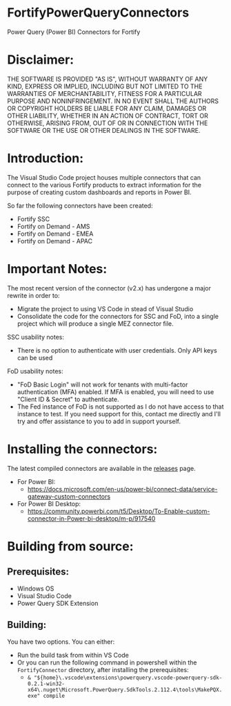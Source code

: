 # FortifyPowerQueryConnectors
Power Query (Power BI) Connectors for Fortify

Disclaimer:
====
THE SOFTWARE IS PROVIDED "AS IS", WITHOUT WARRANTY OF ANY 
KIND, EXPRESS OR IMPLIED, INCLUDING BUT NOT LIMITED TO THE 
WARRANTIES OF MERCHANTABILITY, FITNESS FOR A PARTICULAR 
PURPOSE AND NONINFRINGEMENT. IN NO EVENT SHALL THE 
AUTHORS OR COPYRIGHT HOLDERS BE LIABLE FOR ANY CLAIM, 
DAMAGES OR OTHER LIABILITY, WHETHER IN AN ACTION OF 
CONTRACT, TORT OR OTHERWISE, ARISING FROM, OUT OF OR IN 
CONNECTION WITH THE SOFTWARE OR THE USE OR OTHER 
DEALINGS IN THE SOFTWARE.

Introduction:
====
The Visual Studio Code project houses multiple connectors that can connect to the various Fortify products to extract information for the purpose of creating custom dashboards and reports in Power BI.

So far the following connectors have been created:
 - Fortify SSC
 - Fortify on Demand - AMS
 - Fortify on Demand - EMEA
 - Fortify on Demand - APAC

Important Notes:
===
The most recent version of the connector (v2.x) has undergone a major rewrite in order to:
- Migrate the project to using VS Code in stead of Visual Studio
- Consolidate the code for the connectors for SSC and FoD, into a single project which will produce a single MEZ connector file.

SSC usability notes:
- There is no option to authenticate with user credentials. Only API keys can be used

FoD usability notes:
- "FoD Basic Login" will not work for tenants with multi-factor authentication (MFA) enabled. If MFA is enabled, you will need to use "Client ID & Secret" to authenticate.
- The Fed instance of FoD is not supported as I do not have access to that instance to test. If you need support for this, contact me directly and I'll try and offer assistance to you to add in support yourself.

Installing the connectors:
====
The latest compiled connectors are available in the [releases][2] page.
- For Power BI:
  * https://docs.microsoft.com/en-us/power-bi/connect-data/service-gateway-custom-connectors
- For Power BI Desktop:
  * https://community.powerbi.com/t5/Desktop/To-Enable-custom-connector-in-Power-bi-desktop/m-p/917540


Building from source:
====

Prerequisites:
----
- Windows OS
- Visual Studio Code
- Power Query SDK Extension

Building:
----
You have two options. You can either:
- Run the build task from within VS Code
- Or you can run the following command in powershell within the `FortifyConnector` directory, after installing the prerequisites:
  - `& "${home}\.vscode\extensions\powerquery.vscode-powerquery-sdk-0.2.1-win32-x64\.nuget\Microsoft.PowerQuery.SdkTools.2.112.4\tools\MakePQX.exe" compile`

[1]: https://marketplace.visualstudio.com/items?itemName=PowerQuery.vscode-powerquery-sdk
[2]: https://github.com/fortify-ps/FortifyPowerQueryConnectors/releases
